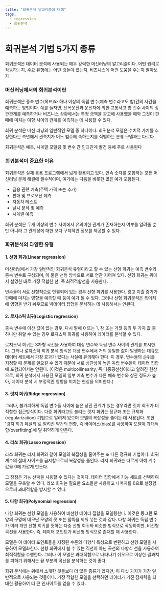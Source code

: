 ```yaml
---
title: "회귀분석 알고리즘에 대해"
tags:
  - regression
  - 회귀분석
---
```


# 회귀분석 기법 5가지 종류

회귀분석은 데이터 분석에 사용되는 매우 강력한 머신러닝의 알고리즘이다.
어떤 원리로 작동하는지, 주요 유형에는 어떤 것들이 있는지, 비즈니스에 어떤 도움을 주는지 알아보자


### 머신러닝에서의 회귀분석이란

회귀분석은 종속 변수(목표)와 하나 이상의 독립 변수(예측 변수라고도 함)간의 사건을 예측하는 방법이다. 예를 들자면, 난폭운전과 운전자에 의한 교통사고 총 건수 사이의 상관관계를 예측하거나 비즈니스 상황에서는 특정 금액을 광고에 사용했을 때와 그것이 판매에 미치는 여향 사이의 관계를 예측하는 데 사용할 수 있다.

회귀 분석은 머신 러닝의 일반적인 모델 중 하나이다. 회귀분석 모델은 수치적 가치를 추정한다는 측면에서 관측치가 어느 범주에 속하는지를 식별하는 분류 모델과는 다르다

회귀분석은 예측, 시계열 모델링 및 변수 간 인과관계 발견 등에 주로 사용된다

### 회귀분석이 중요한 이유

회귀분석은 실제 응용 프로그램에서 넓게 활용되고 있다. 연속 숫자를 포함하는 모든 머신러닝 문제 해결에 필수적이며, 여기에는 다음을 비롯한 많은 예가 포함된다.

* 금융 관련 예측(주택 가격 또는 추가)
* 판매 및 프로모션 예측
* 자동차 테스트
* 날시 분석 및 예측
* 시계열 예측

회귀 분석은 두개 이상의 변수 사이에서 유의미한 관계가 존재하는지 여부를 알려줄 뿐만 아니라 그 관계성에 대한 보다 구체적인 정보를 제공할 수 있다.

### 회귀분석의 다양한 유형

#### 1. 선형 회귀(Linear regression)

머신러닝에서 가장 일반적인 회귀분석 유형이라고 할 수 있는 선형 회귀는 예측 변수와 종속 변수로 구성되며, 이 둘은 선형 방식으로 서로 연관 지어져 있다. 선형 회귀는 위에서 설명한 대로 가장 적합한 선, 즉 최적적합선을 사용한다.

변수들이 서로 선형적으로 연결되어 있는 경우 선형 회귀를 사용한다. 광고 지출 증가가 판매에 미치는 영향을 예측할 때 등이 예가 될 수 있다. 그러나 선형 회귀분석은 특이치에 영향을 받기 쉬우므로 빅데이터 집합을 분석하는 데 사용해서는 안된다.


#### 2. 로지스틱 회귀(Logistic regression)

종속 변수에 이산 값이 있는 경우, 다시 말해 0 또는 1, 참 또는 거짓 등의 두 가지 값 중 하나만 취할 수 있는 경우 로지스틱 회귀를 사용하여 데이터를 분석할 수 있다.

로지스틱 회귀는 S자형 곡선을 사용하여 대상 변수와 독립 변수 사이의 관계를 표시한다. 그러나 로지스틱 회귀 분석 방식은 대상 변수에서 거의 동일한 값이 발생하는 대규모 데이터 세트에서 가장 효과가 있다는 사실에 유의해야 한다. 이 경우, 변수들의 순위를 지정할 때 문제를 일으킬 수 있기 때문에 서로 상관성이 높은 독립 변수들이 데이터 집합에 포함되어서는 안된다. (이것은 multicollinearity, 즉 다중공선성이라고 알려진 현상으로, 회귀 분석에서 사용된 모델의 일부 예측 변수가 다른 예측 변수와 상관 정도가 높아, 데이터 분석 시 부정적인 영향을 미치는 현상을 의미한다.)

#### 3. 릿지 회귀(Ridge regression)

그러나, 불가피하게 독립 변수들 사이에 높은 상관 관계가 있는 경우라면 릿지 회귀가 더 적합한 접근방식이다. 다중 회귀라고도 불리는 릿지 회귀는 정규화 또는 규제화(regularization) 기법으로 알려져 있으며 모델의 복잡성을 줄이는 데 사용된다. 또한 '릿지 회귀 페널티'로 알려진 약간의 편향, 즉 바이어스(bias)를 사용하여 모델이 과대적합(overfitting)에 덜 취약하게 만든다.

#### 4. 라쏘 회귀(Lasso regression)

라쏘 회귀는 리지 회귀와 같이 모델의 복잡성을 줄여주는 또 다른 정규화 기법이다. 회귀 계수의 절대 사이즈를 금지함으로써 복잡성을 줄인다. 리지 회귀와는 다르게 아예 계수 값을 0에 가깝게 만든다.

그 장점은 기능 선택을 사용할 수 있다는 것이다. 데이터 집합에서 기능 세트를 선택하여 모델을 구축할 수 있다. 라쏘 회귀는 필요한 요소들만 사용하고 나머지를 0으로 설정함으로써 과대적합을 방지할 수 있다.

#### 5. 다항 회귀(Polynomial regression)

다항 회귀는 선형 모델을 사용하여 비선형 데이터 집합을 모델링한다. 이것은 동그란 모양의 구멍에 네모난 모양의 못 또는 말뚝을 끼워 넣는 것과 같다. 다항 회귀는 독립 변수가 여러 개인 선형 회귀를 뜻하는 다중 선형 회귀와 비슷한 방식으로 작동하지만, 비선형 곡선을 사용한다. 즉, 데이터 포인트가 비선형 방식으로 존재할 때 사용한다.

모델은 이 데이터 포인트들을 지정된 수준의 다항식 특성으로 변환하고 선형 모델을 사용하여 모델화한다. 선형 회귀에서 볼 수 있는 직선이 아닌 곡선의 다항식 선을 사용하여 최적적합을 수행한다. 그러나 이 모델은 과대적합으로 나타나기 쉬우므로 이상한 결과치를 피하기 위해서는 끝 부분의 곡선을 분석하는 것이 좋다.



회귀 분석에는 위에서 소개한 것들보다 더 많은 종류가 있지만, 이 다섯 가지가 가장 일반적으로 사용되는 것들이다. 가장 적합한 모델을 선택하면 데이터가 가진 잠재력을 최대한 활용하여 더 큰 인사이트를 얻을 수 있다.
